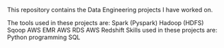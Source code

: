 This repository contains the Data Engineering projects I have worked on.

The tools used in these projects are:
Spark (Pyspark)
Hadoop (HDFS)
Sqoop
AWS EMR
AWS RDS
AWS Redshift
Skills used in these projects are:
Python programming
SQL
